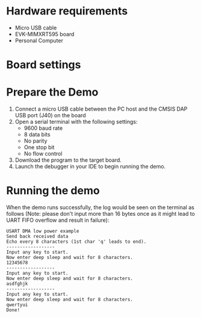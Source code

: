 Hardware requirements
=====================
- Micro USB cable
- EVK-MIMXRT595 board
- Personal Computer

Board settings
============

Prepare the Demo
===============
1.  Connect a micro USB cable between the PC host and the CMSIS DAP USB port (J40) on the board
2.  Open a serial terminal with the following settings:
    - 9600 baud rate
    - 8 data bits
    - No parity
    - One stop bit
    - No flow control
3.  Download the program to the target board.
4.  Launch the debugger in your IDE to begin running the demo.

Running the demo
================
When the demo runs successfully, the log would be seen on the terminal as follows (Note: please
don't input more than 16 bytes once as it might lead to UART FIFO overflow and result in failure):

~~~~~~~~~~~~~~~~~~~~~~~~~~~~~~
USART DMA low power example
Send back received data
Echo every 8 characters (1st char 'q' leads to end).
------------------
Input any key to start.
Now enter deep sleep and wait for 8 characters.
12345678
------------------
Input any key to start.
Now enter deep sleep and wait for 8 characters.
asdfghjk
------------------
Input any key to start.
Now enter deep sleep and wait for 8 characters.
qwertyui
Done!
~~~~~~~~~~~~~~~~~~~~~~~~~~~~~~
